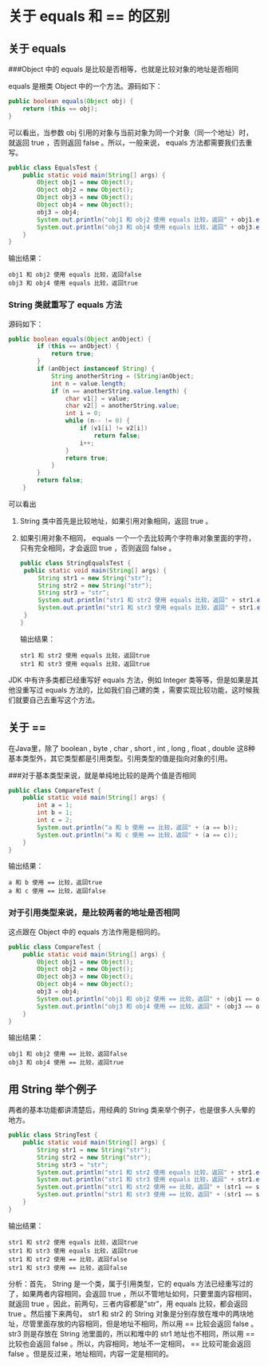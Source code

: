# 关于 equals 和 == 的区别

## 关于 equals  

###Object 中的 equals 是比较是否相等，也就是比较对象的地址是否相同

equals 是根类 Object 中的一个方法。源码如下：

```java
public boolean equals(Object obj) {
    return (this == obj);
}
```

可以看出，当参数 obj 引用的对象与当前对象为同一个对象（同一个地址）时，就返回 true ，否则返回 false 。所以，一般来说， equals 方法都需要我们去重写。

```java
public class EqualsTest {
	public static void main(String[] args) {
		Object obj1 = new Object();
		Object obj2 = new Object();
		Object obj3 = new Object();
		Object obj4 = new Object();
		obj3 = obj4;	
		System.out.println("obj1 和 obj2 使用 equals 比较，返回" + obj1.equals(obj2));
		System.out.println("obj3 和 obj4 使用 equals 比较，返回" + obj3.equals(obj4));
	}
}
```

输出结果：

```
obj1 和 obj2 使用 equals 比较，返回false
obj3 和 obj4 使用 equals 比较，返回true
```

### String 类就重写了 equals 方法

源码如下：

```java
public boolean equals(Object anObject) {
        if (this == anObject) {
            return true;
        }
        if (anObject instanceof String) {
            String anotherString = (String)anObject;
            int n = value.length;
            if (n == anotherString.value.length) {
                char v1[] = value;
                char v2[] = anotherString.value;
                int i = 0;
                while (n-- != 0) {
                    if (v1[i] != v2[i])
                        return false;
                    i++;
                }
                return true;
            }
        }
        return false;
    }
```

可以看出

1. String 类中首先是比较地址，如果引用对象相同，返回 true 。

2. 如果引用对象不相同， equals 一个一个去比较两个字符串对象里面的字符，只有完全相同，才会返回 true ，否则返回 false 。

   ```java
   public class StringEqualsTest {
   	public static void main(String[] args) {
   		String str1 = new String("str");
   		String str2 = new String("str");
   		String str3 = "str";	
   		System.out.println("str1 和 str2 使用 equals 比较，返回" + str1.equals(str2));
   		System.out.println("str1 和 str3 使用 equals 比较，返回" + str1.equals(str3));		
   	}
   }
   ```

   输出结果：

   ```
   str1 和 str2 使用 equals 比较，返回true
   str1 和 str3 使用 equals 比较，返回true
   ```

JDK 中有许多类都已经重写好 equals 方法，例如 Integer 类等等，但是如果是其他没重写过 equals 方法的，比如我们自己建的类 ，需要实现比较功能，这时候我们就要自己去重写这个方法。

## 关于 ==

在Java里，除了 boolean , byte , char , short , int , long , float , double 这8种基本类型外，其它类型都是引用类型。引用类型的值是指向对象的引用。

###对于基本类型来说，就是单纯地比较的是两个值是否相同

```java
public class CompareTest {
	public static void main(String[] args) {
		int a = 1;
		int b = 1;
		int c = 2;		
		System.out.println("a 和 b 使用 == 比较，返回" + (a == b));
		System.out.println("a 和 c 使用 == 比较，返回" + (a == c));
	}
}
```

输出结果：

```
a 和 b 使用 == 比较，返回true
a 和 c 使用 == 比较，返回false
```

### 对于引用类型来说，是比较两者的地址是否相同 

这点跟在 Object 中的 equals 方法作用是相同的。

```java
public class CompareTest {
	public static void main(String[] args) {
		Object obj1 = new Object();
		Object obj2 = new Object();
		Object obj3 = new Object();
		Object obj4 = new Object();
		obj3 = obj4;	
		System.out.println("obj1 和 obj2 使用 == 比较，返回" + (obj1 == obj2));
		System.out.println("obj3 和 obj4 使用 == 比较，返回" + (obj3 == obj4));
	}
}
```

输出结果：

```
obj1 和 obj2 使用 == 比较，返回false
obj3 和 obj4 使用 == 比较，返回true
```

## 用 String 举个例子

两者的基本功能都讲清楚后，用经典的 String 类来举个例子，也是很多人头晕的地方。

```java
public class StringTest {
	public static void main(String[] args) {
		String str1 = new String("str");
		String str2 = new String("str");
		String str3 = "str";	
		System.out.println("str1 和 str2 使用 equals 比较，返回" + str1.equals(str2));
		System.out.println("str1 和 str3 使用 equals 比较，返回" + str1.equals(str3));
		System.out.println("str1 和 str2 使用 == 比较，返回" + (str1 == str2));
		System.out.println("str1 和 str3 使用 == 比较，返回" + (str1 == str3));		
	}
}
```

输出结果：

```
str1 和 str2 使用 equals 比较，返回true
str1 和 str3 使用 equals 比较，返回true
str1 和 str2 使用 == 比较，返回false
str1 和 str3 使用 == 比较，返回false
```

分析：首先， String 是一个类，属于引用类型，它的 equals 方法已经重写过的了，如果两者内容相同，会返回 true ，所以不管地址如何，只要里面内容相同，就返回 true 。因此，前两句，三者内容都是"str"，用 equals 比较，都会返回 true 。然后接下来两句， str1 和 str2 的 String 对象是分别存放在堆中的两块地址，尽管里面存放的内容相同，但是地址不相同，所以用 == 比较会返回 false 。str3 则是存放在 String 池里面的，所以和堆中的 str1 地址也不相同，所以用 == 比较也会返回 false 。所以，内容相同，地址不一定相同， == 比较可能会返回 false 。但是反过来，地址相同，内容一定是相同的。